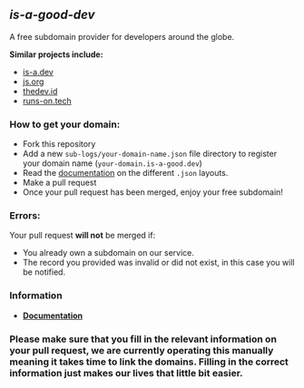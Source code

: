 ## ***is-a-good-dev***

A free subdomain provider for developers around the globe.
 
**Similar projects include:**
- [is-a.dev](https://github.com/is-a-dev/register)
- [js.org](https://github.com/js-org/js.org)
- [thedev.id](https://github.com/fransallen/thedev.id)
- [runs-on.tech](https://github.com/aakhilv/runs-on.tech)

### How to get your domain:
- Fork this repository
- Add a new `sub-logs/your-domain-name.json` file directory to register your domain name (`your-domain.is-a-good.dev`)
- Read the [documentation](https://docs.is-a-good.dev/format) on the different `.json` layouts.
- Make a pull request
- Once your pull request has been merged, enjoy your free subdomain!

### Errors:

Your pull request **will not** be merged if:
- You already own a subdomain on our service.
- The record you provided was invalid or did not exist, in this case you will be notified. 

### Information
- **[Documentation](https://docs.is-a-good.dev)**


### **Please make sure that you fill in the relevant information on your pull request, we are currently operating this manually meaning it takes time to link the domains. Filling in the correct information just makes our lives that little bit easier.**
